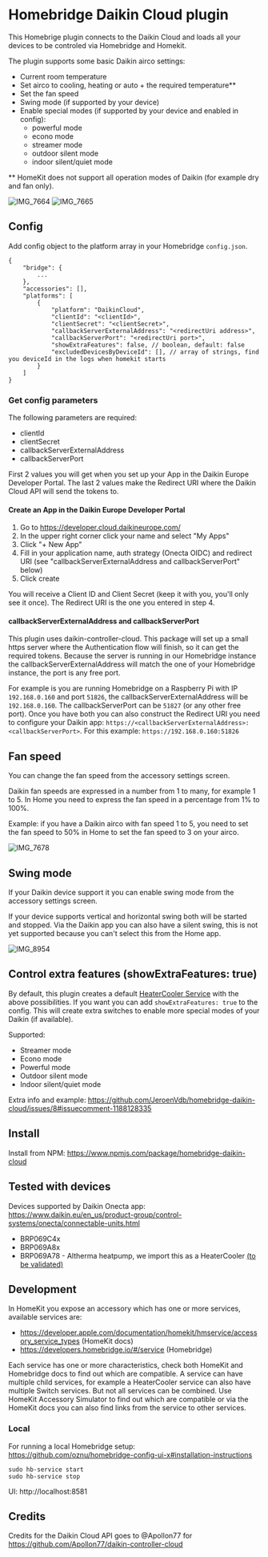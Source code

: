 # Homebridge Daikin Cloud plugin

This Homebrige plugin connects to the Daikin Cloud and loads all your devices to be controled via Homebridge and Homekit.

The plugin supports some basic Daikin airco settings:
- Current room temperature
- Set airco to cooling, heating or auto + the required temperature**
- Set the fan speed
- Swing mode (if supported by your device)
- Enable special modes (if supported by your device and enabled in config):
  - powerful mode
  - econo mode
  - streamer mode
  - outdoor silent mode
  - indoor silent/quiet mode

** HomeKit does not support all operation modes of Daikin (for example dry and fan only).

![IMG_7664](https://user-images.githubusercontent.com/657797/166705724-03255e67-252e-480e-9b4f-5cbc33aa9527.jpeg) ![IMG_7665](https://user-images.githubusercontent.com/657797/166705729-748e878a-dfd6-431a-923d-6287ce012bd8.jpeg)

## Config

Add config object to the platform array in your Homebridge `config.json`.

```
{
    "bridge": {
        ...
    },
    "accessories": [],
    "platforms": [
        {
            "platform": "DaikinCloud",
            "clientId": "<clientId>",
            "clientSecret": "<clientSecret>",
            "callbackServerExternalAddress": "<redirectUri address>",
            "callbackServerPort": "<redirectUri port>",
            "showExtraFeatures": false, // boolean, default: false
            "excludedDevicesByDeviceId": [], // array of strings, find you deviceId in the logs when homekit starts
        }
    ]
}
```

### Get config parameters

The following parameters are required:
- clientId
- clientSecret
- callbackServerExternalAddress
- callbackServerPort

First 2 values you will get when you set up your App in the Daikin Europe Developer Portal. The last 2 values make the Redirect URI where the Daikin 
Cloud API will send the tokens to.

#### Create an App in the Daikin Europe Developer Portal

1. Go to https://developer.cloud.daikineurope.com/
2. In the upper right corner click your name and select "My Apps"
3. Click "+ New App"
4. Fill in your application name, auth strategy (Onecta OIDC) and redirect URI (see "callbackServerExternalAddress and callbackServerPort" below)
5. Click create

You will receive a Client ID and Client Secret (keep it with you, you'll only see it once). The Redirect URI is the one you entered in step 4.

#### callbackServerExternalAddress and callbackServerPort

This plugin uses daikin-controller-cloud. This package will set up a small https server where the Authentication flow will finish, so it can get the
required tokens. Because the server is running in our Homebridge instance the callbackServerExternalAddress will match the one of your Homebridge instance, the port is any free port.

For example is you are running Homebridge on a Raspberry Pi with IP `192.168.0.160` and port `51826`, the callbackServerExternalAddress will be `192.168.0.160`.
The callbackServerPort can be `51827` (or any other free port). Once you have both you can also construct the Redirect URI you need to configure your Daikin 
app: `https://<callbackServerExternalAddress>:<callbackServerPort>`. For this example: `https://192.168.0.160:51826`


## Fan speed

You can change the fan speed from the accessory settings screen.

Daikin fan speeds are expressed in a number from 1 to many, for example 1 to 5. In Home you need to express the fan speed in a percentage from 1% to 100%.

Example: if you have a Daikin airco with fan speed 1 to 5, you need to set the fan speed to 50% in Home to set the fan speed to 3 on your airco.

![IMG_7678](https://user-images.githubusercontent.com/657797/166897048-2152619a-f270-4b64-9740-5bceac310f19.jpeg)

## Swing mode

If your Daikin device support it you can enable swing mode from the accessory settings screen.

If your device supports vertical and horizontal swing both will be started and stopped. Via the Daikin app you can also have a silent swing, this is not yet supported because you can't select this from the Home app.

![IMG_8954](https://user-images.githubusercontent.com/657797/175316496-a5338659-ecc1-4023-8a4b-2ec6b0adaf9b.PNG)

## Control extra features (showExtraFeatures: true)

By default, this plugin creates a default [HeaterCooler Service](https://developers.homebridge.io/#/service/HeaterCooler) with the above possibilities. If you want you can add `showExtraFeatures: true` to the config. This will create extra switches to enable more special modes of your Daikin (if available).

Supported:
- Streamer mode
- Econo mode
- Powerful mode
- Outdoor silent mode
- Indoor silent/quiet mode

Extra info and example: https://github.com/JeroenVdb/homebridge-daikin-cloud/issues/8#issuecomment-1188128335


## Install

Install from NPM: https://www.npmjs.com/package/homebridge-daikin-cloud

## Tested with devices

Devices supported by Daikin Onecta app: https://www.daikin.eu/en_us/product-group/control-systems/onecta/connectable-units.html

- BRP069C4x
- BRP069A8x
- BRP069A78 - Altherma heatpump, we import this as a HeaterCooler [(to be validated)](https://github.com/JeroenVdb/homebridge-daikin-cloud/issues/30)

## Development

In HomeKit you expose an accessory which has one or more services, available services are:
- https://developer.apple.com/documentation/homekit/hmservice/accessory_service_types (HomeKit docs)
- https://developers.homebridge.io/#/service (Homebridge)

Each service has one or more characteristics, check both HomeKit and Homebridge docs to find out which are compatible.
A service can have multiple child services, for example a HeaterCooler service can also have multiple Switch services. But not all services can be combined. 
Use HomeKit Accessory Simulator to find out which are compatible or via the HomeKit docs you can also find links from the service to other services.

### Local

For running a local Homebridge setup: https://github.com/oznu/homebridge-config-ui-x#installation-instructions

```
sudo hb-service start
sudo hb-service stop
```

UI: http://localhost:8581

## Credits

Credits for the Daikin Cloud API goes to @Apollon77 for https://github.com/Apollon77/daikin-controller-cloud

